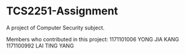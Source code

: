 # TCS2251-Assignment
A project of Computer Security subject.

Members who contributed in this project:
1171101006 YONG JIA KANG
1171100992 LAI TING YANG
